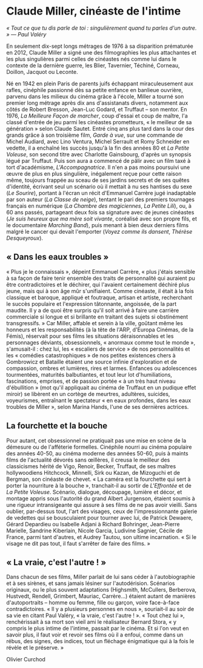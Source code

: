 # Claude Miller, cinéaste de l'intime

_« Tout ce que tu dis parle de toi : singulièrement quand tu parles d'un autre. » — Paul Valéry_

En seulement dix-sept longs métrages de 1976 à sa disparition prématurée en 2012, Claude Miller a signé une des filmographies les plus attachantes et les plus singulières parmi celles de cinéastes nés comme lui dans le contexte de la dernière guerre, les Blier, Tavernier, Téchiné, Corneau, Doillon, Jacquot ou Leconte.

Né en 1942 en plein Paris de parents juifs échappant miraculeusement aux rafles, cinéphile passionné dès sa petite enfance en banlieue ouvrière, parvenu dans les milieux du cinéma grâce à l'école, Miller a tourné son premier long métrage après dix ans d'assistanats divers, notamment aux côtés de Robert Bresson, Jean-Luc Godard, et Truffaut – son mentor. En 1976, _La Meilleure Façon de marcher_, coup d'essai et coup de maître, l'a classé d'entrée de jeu parmi les cinéastes prometteurs, « le meilleur de sa génération » selon Claude Sautet. Entré cinq ans plus tard dans la cour des grands grâce à son troisième film, _Garde à vue_, sur une commande de Michel Audiard, avec Lino Ventura, Michel Serrault et Romy Schneider en vedette, il a enchaîné les succès jusqu'à la fin des années 80 et _La Petite Voleuse_, son second titre avec Charlotte Gainsbourg, d'après un synopsis légué par Truffaut. Puis son aura a commencé de pâlir avec un film taxé à tort d'académisme, _L'Accompagnatrice_. Il n'en a pas moins poursuivi une œuvre de plus en plus singulière, inégalement reçue pour cette raison même, toujours frappée au sceau de ses jardins secrets et de ses quêtes d'identité, écrivant seul un scénario où il mettait à nu ses hantises du sexe (_Le Sourire_), portant à l'écran un récit d'Emmanuel Carrère jugé inadaptable par son auteur (_La Classe de neige_), tentant le pari des premiers tournages français en numérique (_La Chambre des magiciennes_, _La Petite Lili_), ou, à 60 ans passés, partageant deux fois sa signature avec de jeunes cinéastes (_Je suis heureux que ma mère soit vivante_, coréalisé avec son propre fils, et le documentaire _Marching Band_), puis menant à bien deux derniers films malgré le cancer qui devait l'emporter (_Voyez comme ils dansent_, _Thérèse Desqueyroux_).

## « Dans les eaux troubles »

« Plus je le connaissais », dépeint Emmanuel Carrère, « plus j'étais sensible à sa façon de faire tenir ensemble des traits de personnalité qui auraient pu être contradictoires et le déchirer, qui l'avaient certainement déchiré plus jeune, mais qui à son âge mûr s'unifiaient. Comme cinéaste, il était à la fois classique et baroque, appliqué et foutraque, artisan et artiste, recherchant le succès populaire et l'expression tâtonnante, angoissée, de la part maudite. Il y a de quoi être surpris qu'il soit arrivé à faire une carrière commerciale si longue et si brillante en traitant des sujets si obstinément transgressifs. » Car Miller, affable et serein à la ville, goûtant même les honneurs et les responsabilités (à la tête de l'ARP, d'Europa Cinémas, de la Fémis), réservait pour ses films les situations déraisonnables et les personnages déviants, obsessionnels, « anormaux comme tout le monde », s'amusait-il : chez lui, les « escaliers de service » de nos personnalités et les « comédies catastrophiques » de nos petites existences chers à Gombrowicz et Bataille étaient une source infinie d'exploration et de compassion, ombres et lumières, rires et larmes. Enfances ou adolescences tourmentées, maturités balbutiantes, et tout leur lot d'humiliations, fascinations, emprises, et de passion portée « à un très haut niveau d'ébullition » (mot qu'il appliquait au cinéma de Truffaut en un pudique effet miroir) se libèrent en un cortège de meurtres, adultères, suicides, voyeurismes, entraînant le spectateur « en eaux profondes, dans les eaux troubles de Miller », selon Marina Hands, l'une de ses dernières actrices.

## La fourchette et la bouche

Pour autant, cet obsessionnel ne pratiquait pas une mise en scène de la démesure ou de l'afféterie formelles. Cinéphile nourri au cinéma populaire des années 40-50, au cinéma moderne des années 50-60, puis à maints films de l'actualité dévorés sans œillères, il creusa le meilleur des classicismes hérité de Vigo, Renoir, Becker, Truffaut, de ses maîtres hollywoodiens Hitchcock, Minnelli, Sirk ou Kazan, de Mizoguchi et de Bergman, son cinéaste de chevet. « La caméra est la fourchette qui sert à porter la nourriture à la bouche », tranchait-il au sortir de _L'Effrontée_ et de _La Petite Voleuse_. Scénario, dialogue, découpage, lumière et décor, et montage appris sous l'autorité du grand Albert Jurgenson, étaient soumis à une rigueur intransigeante qui assure à ses films de ne pas avoir vieilli. Sans oublier, par-dessus tout, l'art des visages, ceux de l'impressionnante galerie de vedettes qui se bousculaient pour tourner avec lui, de Patrick Dewaere, Gérard Depardieu ou Isabelle Adjani à Richard Bohringer, Jean-Pierre Marielle, Sandrine Kiberlain, Nicole Garcia, Ludivine Sagnier, Cécile de France, parmi tant d'autres, et Audrey Tautou, son ultime incarnation. « Si le visage ne dit pas tout, il faut s'arrêter de faire des films. »

## « La vraie, c'est l'autre ! »

Dans chacun de ses films, Miller parlait de lui sans céder à l'autobiographie et à ses sirènes, et sans jamais lésiner sur l'autodérision. Scénarios originaux, ou le plus souvent adaptations (Highsmith, McCullers, Berberova, Hustvedt, Rendell, Grimbert, Mauriac, Carrère...) étaient autant de manières d'autoportraits – homme ou femme, fille ou garçon, voire face-à-face contradictoires. « Il y a plusieurs personnes en nous », souriait-il au soir de sa vie en citant Paul Valéry, « la vraie, c'est l'autre ! ». « Tout chez lui », renchérissait à sa mort son vieil ami le réalisateur Bernard Stora, « y compris le plus intime de l'intime, passait par le cinéma. Et si l'on veut en savoir plus, il faut voir et revoir ses films où il a enfoui, comme dans un rébus, des signes, des indices, tout un fléchage énigmatique qui à la fois le révèle et le préserve. »

Olivier Curchod
